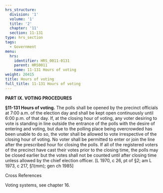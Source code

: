```yaml
---
hrs_structure:
  division: '1'
  volume: '1'
  title: '2'
  chapter: '11'
  section: 11-131
type: hrs_section
tags:
  - Government
menu:
  hrs:
    identifier: HRS_0011-0131
    parent: HRS0011
    name: 11-131 Hours of voting
weight: 20415
title: Hours of voting
full_title: 11-131 Hours of voting
---
```

**PART IX. VOTING PROCEDURES**

**§11-131 Hours of voting.** The polls shall be opened by the precinct officials at 7:00 a.m. of the election day and shall be kept open continuously until 6:00 p.m. of that day. If, at the closing hour of voting, any voter desiring to vote is standing in line outside the entrance of the polls with the desire of entering and voting, but due to the polling place being overcrowded has been unable to do so, the voter shall be allowed to vote irrespective of the closing hour of voting. No voter shall be permitted to enter or join the line after the prescribed hour for closing the polls. If all of the registered voters of the precinct have cast their votes prior to the closing time, the polls may be closed earlier but the votes shall not be counted until after closing time unless allowed by the chief election officer. [L 1970, c 26, pt of §2; am L 1973, c 217, §1(mm); gen ch 1985]

Cross References

Voting systems, see chapter 16.